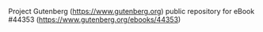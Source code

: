 Project Gutenberg (https://www.gutenberg.org) public repository for eBook #44353 (https://www.gutenberg.org/ebooks/44353)
